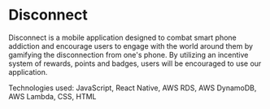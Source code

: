 # Disconnect

Disconnect is a mobile application designed to combat smart phone addiction and encourage users to engage with the world around them by gamifying the disconnection from one's phone. By utilizing an incentive system of rewards, points and badges, users will be encouraged to use our application. 

Technologies used:
JavaScript, React Native, AWS RDS, AWS DynamoDB, AWS Lambda, CSS, HTML
